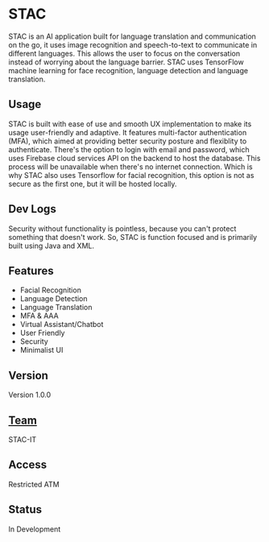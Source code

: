 # STAC
STAC is an AI application built for language translation and communication on the go, it uses image recognition and speech-to-text to communicate in different languages. This allows the user to focus on the conversation instead of worrying about the language barrier. STAC uses TensorFlow machine learning for face recognition, language detection and language translation.

## Usage
STAC is built with ease of use and smooth UX implementation to make its usage user-friendly and adaptive. It features multi-factor authentication (MFA), which aimed at providing better security posture and flexiblity to authenticate. There's the option to login with email and password, which uses Firebase cloud services API on the backend to host the database. This process will be unavailable when there's no internet connection. Which is why STAC also uses Tensorflow for facial recognition, this option is not as secure as the first one, but it will be hosted locally. 

## Dev Logs
Security without functionality is pointless, because you can't protect something that doesn't work. So, STAC is function focused and is primarily built using Java and XML. 

## Features
* Facial Recognition
* Language Detection
* Language Translation
* MFA & AAA
* Virtual Assistant/Chatbot
* User Friendly
* Security
* Minimalist UI 

## Version
Version 1.0.0 

## [Team](docs/CONTRIBUTING.md)
STAC-IT

## Access
Restricted ATM

## Status
In Development
